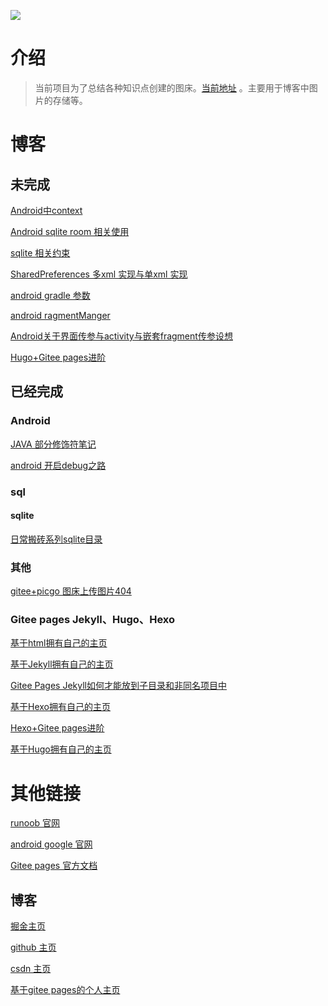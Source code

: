 ![](https://gitee.com/lalalaxiaowifi/pictures/raw/master/image/%E6%97%A5%E5%B8%B8%E6%90%AC%E7%A0%96%E5%A4%B4.png)

# 介绍

> 当前项目为了总结各种知识点创建的图床。[当前地址](https://gitee.com/lalalaxiaowifi/pictures) 。主要用于博客中图片的存储等。



# 博客

## 未完成

[Android中context]()

[Android sqlite room 相关使用]()

[sqlite 相关约束]()

[SharedPreferences 多xml 实现与单xml 实现]()


[android gradle 参数]()

[android ragmentManger]()

[Android关于界面传参与activity与嵌套fragment传参设想]()


[Hugo+Gitee pages进阶](https://gitee.com/lalalaxiaowifi/pictures/blob/master/%E5%8D%9A%E5%AE%A2/%E5%85%B6%E4%BB%96/Hogo+Gitee%20pages%E8%BF%9B%E9%98%B6.md)


## 已经完成

### Android

[JAVA 部分修饰符笔记](https://gitee.com/lalalaxiaowifi/pictures/blob/master/%E5%8D%9A%E5%AE%A2/Android/Java%20%E4%BF%AE%E9%A5%B0.md)

[android 开启debug之路](https://gitee.com/lalalaxiaowifi/pictures/blob/master/%E5%8D%9A%E5%AE%A2/Android/android%E5%BC%80%E5%90%AFdebug.md)




###  sql

#### sqlite 

[日常搬砖系列sqlite目录](https://juejin.im/post/6868506837000388615)


### 其他
[gitee+picgo 图床上传图片404](https://gitee.com/lalalaxiaowifi/pictures/blob/master/%E5%8D%9A%E5%AE%A2/%E5%85%B6%E4%BB%96/gitee%20%E5%9B%BE%E5%BA%8A%E4%B8%8A%E4%BC%A0%E5%9B%BE%E7%89%87404.md)
### Gitee pages Jekyll、Hugo、Hexo
[基于html拥有自己的主页](https://gitee.com/lalalaxiaowifi/pictures/blob/master/%E5%8D%9A%E5%AE%A2/%E5%85%B6%E4%BB%96/%E5%A6%82%E4%BD%95%E5%9F%BA%E4%BA%8Egitee%20pages%20%E6%90%AD%E5%BB%BA%E4%B8%80%E4%B8%AA%E5%B1%9E%E4%BA%8E%E8%87%AA%E5%B7%B1%E7%9A%84%E4%B8%BB%E9%A1%B5.md)

[基于Jekyll拥有自己的主页](https://gitee.com/lalalaxiaowifi/pictures/blob/master/%E5%8D%9A%E5%AE%A2/%E5%85%B6%E4%BB%96/2020-09-29-%E5%9F%BA%E4%BA%8EGitee%20pages+Jekyll%E6%8B%A5%E6%9C%89%E4%B8%80%E4%B8%AA%E5%B1%9E%E4%BA%8E%E8%87%AA%E5%B7%B1%E7%9A%84%E4%B8%BB%E9%A1%B5.md)

[Gitee Pages Jekyll如何才能放到子目录和非同名项目中](https://gitee.com/lalalaxiaowifi/pictures/blob/master/%E5%8D%9A%E5%AE%A2/%E5%85%B6%E4%BB%96/Gitee%20Pages%20Jekyll%E5%A6%82%E4%BD%95%E6%89%8D%E8%83%BD%E6%94%BE%E5%88%B0%E5%AD%90%E7%9B%AE%E5%BD%95%E5%92%8C%E9%9D%9E%E5%90%8C%E5%90%8D%E9%A1%B9%E7%9B%AE%E4%B8%AD.md)

[基于Hexo拥有自己的主页](https://gitee.com/lalalaxiaowifi/pictures/blob/master/%E5%8D%9A%E5%AE%A2/%E5%85%B6%E4%BB%96/%E5%9F%BA%E4%BA%8EGitee%20pages+Hexo%E6%8B%A5%E6%9C%89%E4%B8%80%E4%B8%AA%E5%B1%9E%E4%BA%8E%E8%87%AA%E5%B7%B1%E7%9A%84%E4%B8%BB%E9%A1%B5.md)

[Hexo+Gitee pages进阶](https://gitee.com/lalalaxiaowifi/pictures/blob/master/%E5%8D%9A%E5%AE%A2/%E5%85%B6%E4%BB%96/Hexo+Gitee%20pages%E8%BF%9B%E9%98%B6.md)

[基于Hugo拥有自己的主页](https://gitee.com/lalalaxiaowifi/pictures/blob/master/%E5%8D%9A%E5%AE%A2/%E5%85%B6%E4%BB%96/%E5%9F%BA%E4%BA%8EGitee%20pages+Hugo%E6%8B%A5%E6%9C%89%E4%B8%80%E4%B8%AA%E5%B1%9E%E4%BA%8E%E8%87%AA%E5%B7%B1%E7%9A%84%E4%B8%BB%E9%A1%B5.md)


# 其他链接

[runoob 官网  ](https://www.runoob.com/) 

[android  google 官网](https://developer.android.google.cn/)

[Gitee pages 官方文档](https://gitee.com/help/articles/4136#article-header0) 


## 博客

[掘金主页 ](https://juejin.im/user/1890815728168430)

[github 主页](https://github.com/xiaowifi)

[csdn 主页](https://blog.csdn.net/u013962582)

[基于gitee pages的个人主页](http://lalalaxiaowifi.gitee.io/pictures)

